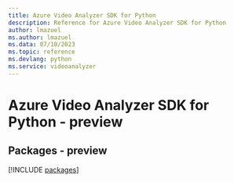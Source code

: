 ```yaml
---
title: Azure Video Analyzer SDK for Python
description: Reference for Azure Video Analyzer SDK for Python
author: lmazuel
ms.author: lmazuel
ms.data: 07/10/2023
ms.topic: reference
ms.devlang: python
ms.service: videoanalyzer
---
```

# Azure Video Analyzer SDK for Python - preview
## Packages - preview
[!INCLUDE [packages](video-analyzer-index.md)]